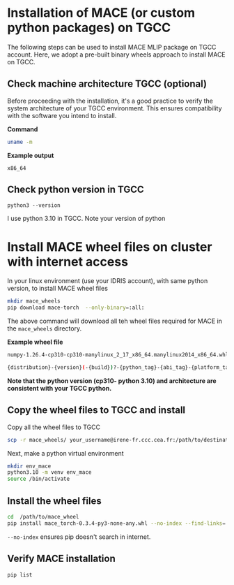 # Installation of MACE (or custom python packages) on TGCC
The following steps can be used to install MACE MLIP package on TGCC account. Here, we adopt  a pre-built binary wheels approach to install MACE on TGCC.


## Check machine  architecture TGCC (optional)
Before proceeding with the installation, it's a good practice to verify the system architecture of your TGCC environment. This ensures compatibility with the software you intend to install.

**Command**
``` bash
uname -m
```
**Example output**
```
x86_64
```

## Check python version in TGCC
```
python3 --version
```
I use python 3.10 in TGCC. Note your version of python

# Install MACE wheel files on cluster with internet access
In your linux environment (use your IDRIS account), with same python version,  to install MACE wheel files
``` bash
mkdir mace_wheels
pip download mace-torch  --only-binary=:all:
```
The above command will download all teh wheel files required for  MACE in the `mace_wheels` directory.

**Example wheel file**

``` bash
numpy-1.26.4-cp310-cp310-manylinux_2_17_x86_64.manylinux2014_x86_64.whl

{distribution}-{version}(-{build})?-{python_tag}-{abi_tag}-{platform_tag}.whl
```
**Note that the  python version (cp310- python 3.10) and architecture are consistent with your TGCC python.**

## Copy the wheel files to TGCC and install
Copy all the wheel files to TGCC
```bash
scp -r mace_wheels/ your_username@irene-fr.ccc.cea.fr:/path/to/destination/
```

Next, make a python virtual environment
```bash
mkdir env_mace
python3.10 -m venv env_mace
source /bin/activate
```

## Install the wheel files 
```bash
cd  /path/to/mace_wheel
pip install mace_torch-0.3.4-py3-none-any.whl --no-index --find-links=.
```
`--no-index` ensures pip doesn't search in internet. 
## Verify MACE installation
``` bash
pip list
```

